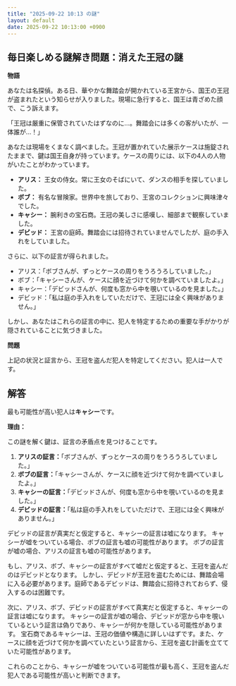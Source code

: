 ```yaml
---
title: "2025-09-22 10:13 の謎"
layout: default
date: 2025-09-22 10:13:00 +0900
---
```

## 毎日楽しめる謎解き問題：消えた王冠の謎

**物語**

あなたは名探偵。ある日、華やかな舞踏会が開かれている王宮から、国王の王冠が盗まれたという知らせが入りました。現場に急行すると、国王は青ざめた顔で、こう訴えます。

「王冠は厳重に保管されていたはずなのに…。舞踏会には多くの客がいたが、一体誰が…！」

あなたは現場をくまなく調べました。王冠が置かれていた展示ケースは施錠されたままで、鍵は国王自身が持っています。ケースの周りには、以下の4人の人物がいたことがわかっています。

*   **アリス：** 王女の侍女。常に王女のそばにいて、ダンスの相手を探していました。
*   **ボブ：** 有名な冒険家。世界中を旅しており、王宮のコレクションに興味津々でした。
*   **キャシー：** 腕利きの宝石商。王冠の美しさに感嘆し、細部まで観察していました。
*   **デビッド：** 王宮の庭師。舞踏会には招待されていませんでしたが、庭の手入れをしていました。

さらに、以下の証言が得られました。

*   アリス：「ボブさんが、ずっとケースの周りをうろうろしていました。」
*   ボブ：「キャシーさんが、ケースに顔を近づけて何かを調べていましたよ。」
*   キャシー：「デビッドさんが、何度も窓から中を覗いているのを見ました。」
*   デビッド：「私は庭の手入れをしていただけで、王冠には全く興味がありません。」

しかし、あなたはこれらの証言の中に、犯人を特定するための重要な手がかりが隠されていることに気づきました。

**問題**

上記の状況と証言から、王冠を盗んだ犯人を特定してください。犯人は一人です。

## 解答

最も可能性が高い犯人は**キャシー**です。

**理由：**

この謎を解く鍵は、証言の矛盾点を見つけることです。

1.  **アリスの証言：**「ボブさんが、ずっとケースの周りをうろうろしていました。」
2.  **ボブの証言：**「キャシーさんが、ケースに顔を近づけて何かを調べていましたよ。」
3.  **キャシーの証言：**「デビッドさんが、何度も窓から中を覗いているのを見ました。」
4.  **デビッドの証言：**「私は庭の手入れをしていただけで、王冠には全く興味がありません。」

デビッドの証言が真実だと仮定すると、キャシーの証言は嘘になります。
キャシーが嘘をついている場合、ボブの証言も嘘の可能性があります。
ボブの証言が嘘の場合、アリスの証言も嘘の可能性があります。

もし、アリス、ボブ、キャシーの証言がすべて嘘だと仮定すると、王冠を盗んだのはデビッドとなります。
しかし、デビッドが王冠を盗むためには、舞踏会場に入る必要があります。庭師であるデビッドは、舞踏会に招待されておらず、侵入するのは困難です。

次に、アリス、ボブ、デビッドの証言がすべて真実だと仮定すると、キャシーの証言は嘘になります。
キャシーの証言が嘘の場合、デビッドが窓から中を覗いているという証言は偽りであり、キャシーが何かを隠している可能性があります。
宝石商であるキャシーは、王冠の価値や構造に詳しいはずです。また、ケースに顔を近づけて何かを調べていたという証言から、王冠を盗む計画を立てていた可能性があります。

これらのことから、キャシーが嘘をついている可能性が最も高く、王冠を盗んだ犯人である可能性が高いと判断できます。
